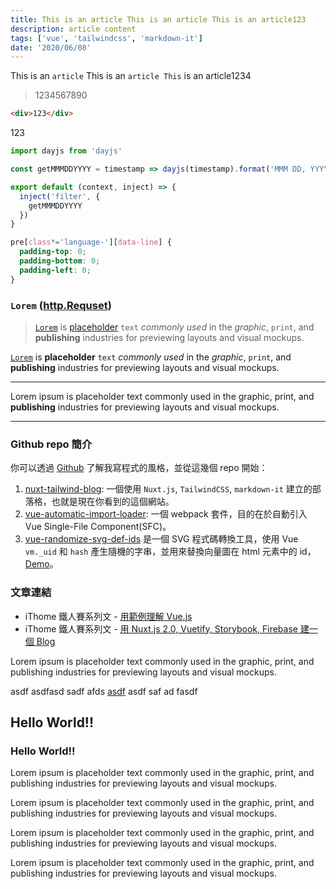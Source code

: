 ```yaml
---
title: This is an article This is an article This is an article123
description: article content
tags: ['vue', 'tailwindcss', 'markdown-it']
date: '2020/06/08'
---
```


This is an `article` This is an `article This` is an article1234

> 1234567890

```html
<div>123</div>
```

123

```js
import dayjs from 'dayjs'

const getMMMDDYYYY = timestamp => dayjs(timestamp).format('MMM DD, YYYY')

export default (context, inject) => {
  inject('filter', {
    getMMMDDYYYY
  })
}

```

```css
pre[class*='language-'][data-line] {
  padding-top: 0;
  padding-bottom: 0;
  padding-left: 0;
}
```

### `Lorem` ([http.Requset](#123))

> [`Lorem`](#Lorem) is [placeholder](#Lorem) `text` *commonly used* in the _graphic_, `print`, and __publishing__ industries for previewing layouts and visual mockups.

[`Lorem`](/posts) is **placeholder** `text` *commonly used* in the _graphic_, `print`, and __publishing__ industries for previewing layouts and visual mockups.

---

Lorem ipsum is placeholder text commonly used in the graphic, print, and __publishing__ industries for previewing layouts and visual mockups.

---

### Github repo 簡介

你可以透過 [Github](https://github.com/hunterliu1003) 了解我寫程式的風格，並從這幾個 repo 開始：

1. [nuxt-tailwind-blog](https://github.com/hunterliu1003/nuxt-tailwind-blog): 一個使用 `Nuxt.js`, `TailwindCSS`, `markdown-it` 建立的部落格，也就是現在你看到的這個網站。
2. [vue-automatic-import-loader](https://github.com/hunterliu1003/vue-automatic-import-loader): 一個 webpack 套件，目的在於自動引入 Vue Single-File Component(SFC)。
3. [vue-randomize-svg-def-ids](https://github.com/hunterliu1003/vue-randomize-svg-def-ids) 是一個 SVG 程式碼轉換工具，使用 Vue `vm._uid` 和 `hash` 產生隨機的字串，並用來替換向量圖在 html 元素中的 id，[Demo](https://hunterliu1003.github.io/vue_randomize_svg_def_ids/)。 

### 文章連結

- iThome 鐵人賽系列文 - [用範例理解 Vue.js](https://ithelp.ithome.com.tw/users/20107107/ironman/1243)
- iThome 鐵人賽系列文 - [用 Nuxt.js 2.0, Vuetify, Storybook, Firebase 建一個 Blog](https://ithelp.ithome.com.tw/users/20107107/ironman/1614)


Lorem ipsum is placeholder text commonly used in the graphic, print, and publishing industries for previewing layouts and visual mockups.

asdf asdfasd sadf afds [asdf](https://ithelp.ithome.com.tw/users/20107107/ironman/1614) asdf saf ad fasdf

## Hello World!!

### Hello World!!

Lorem ipsum is placeholder text commonly used in the graphic, print, and publishing industries for previewing layouts and visual mockups.


Lorem ipsum is placeholder text commonly used in the graphic, print, and publishing industries for previewing layouts and visual mockups.


Lorem ipsum is placeholder text commonly used in the graphic, print, and publishing industries for previewing layouts and visual mockups.


Lorem ipsum is placeholder text commonly used in the graphic, print, and publishing industries for previewing layouts and visual mockups.

